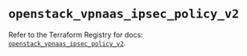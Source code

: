 # `openstack_vpnaas_ipsec_policy_v2`

Refer to the Terraform Registry for docs: [`openstack_vpnaas_ipsec_policy_v2`](https://registry.terraform.io/providers/terraform-provider-openstack/openstack/1.54.1/docs/resources/vpnaas_ipsec_policy_v2).
